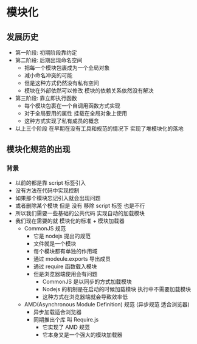 # 模块化

## 发展历史
- 第一阶段: 初期阶段靠约定
- 第二阶段: 后期出现命名空间
    - 把每一个模块包裹成为一个全局对象
    - 减小命名冲突的可能
    - 但是这种方式仍然没有私有空间
    - 模块在外部依然可以修改 模块的依赖关系依然没有解决
- 第三阶段: 靠立即执行函数
    - 每个模块包裹在一个自调用函数方式实现
    - 对于全局要用的属性 挂载在全局对象上使用
    - 这种方式实现了私有成员的概念
- 以上三个阶段 在早期在没有工具和规范的情况下 实现了堆模块化的落地

## 模块化规范的出现
### 背景
- 以前的都是靠 script 标签引入
- 没有方法在代码中实现控制
- 如果那个模块忘记引入就会出现问题
- 或者删除某个模块 但是 没有 移除 script 标签 也是不行
- 所以我们需要一些基础的公共代码  实现自动的加载模块
- 我们现在需要的就 模块化的标准 + 模块加载器
    - CommonJS 规范
        - 它是 nodejs 提出的规范
        - 文件就是一个模块
        - 每个模块都有单独的作用域
        - 通过 modeule.exports 导出成员
        - 通过 require 函数载入模块
        - 但是浏览器端使用会有问题
            - CommonJS 是以同步的方式加载模块
            - Nodejs 的机制是在启动的时候加载模块  执行中不需要加载模块
            - 这种方式在浏览器端就会导致效率低
    - AMD(Asynchronous Module Definition) 规范 (异步规范 适合浏览器)
        - 异步加载适合浏览器
        - 同期推出个库 叫 Require.js
             - 它实现了 AMD 规范
             - 它本身又是一个强大的模块加载器













